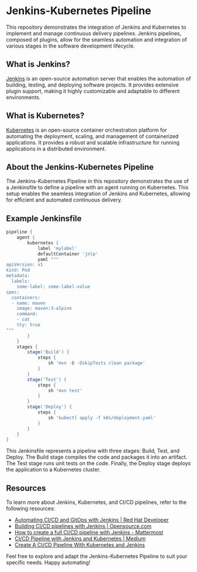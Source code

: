 # Jenkins-Kubernetes Pipeline

This repository demonstrates the integration of Jenkins and Kubernetes to implement and manage continuous delivery pipelines. Jenkins pipelines, composed of plugins, allow for the seamless automation and integration of various stages in the software development lifecycle.

## What is Jenkins?

[Jenkins](https://www.jenkins.io/) is an open-source automation server that enables the automation of building, testing, and deploying software projects. It provides extensive plugin support, making it highly customizable and adaptable to different environments.

## What is Kubernetes?

[Kubernetes](https://kubernetes.io/) is an open-source container orchestration platform for automating the deployment, scaling, and management of containerized applications. It provides a robust and scalable infrastructure for running applications in a distributed environment.

## About the Jenkins-Kubernetes Pipeline

The Jenkins-Kubernetes Pipeline in this repository demonstrates the use of a Jenkinsfile to define a pipeline with an agent running on Kubernetes. This setup enables the seamless integration of Jenkins and Kubernetes, allowing for efficient and automated continuous delivery.

## Example Jenkinsfile

```groovy
pipeline {
    agent {
        kubernetes {
            label 'mylabel'
            defaultContainer 'jnlp'
            yaml """
apiVersion: v1
kind: Pod
metadata:
  labels:
    some-label: some-label-value
spec:
  containers:
  - name: maven
    image: maven:3-alpine
    command:
    - cat
    tty: true
"""
        }
    }
    stages {
        stage('Build') {
            steps {
                sh 'mvn -B -DskipTests clean package'
            }
        }
        stage('Test') {
            steps {
                sh 'mvn test'
            }
        }
        stage('Deploy') {
            steps {
                sh 'kubectl apply -f k8s/deployment.yaml'
            }
        }
    }
}
```

This Jenkinsfile represents a pipeline with three stages: Build, Test, and Deploy. The Build stage compiles the code and packages it into an artifact. The Test stage runs unit tests on the code. Finally, the Deploy stage deploys the application to a Kubernetes cluster.

## Resources

To learn more about Jenkins, Kubernetes, and CI/CD pipelines, refer to the following resources:

- [Automating CI/CD and GitOps with Jenkins | Red Hat Developer](https://developers.redhat.com/articles/2022/01/13/developers-guide-cicd-and-gitops-jenkins-pipelines)
- [Building CI/CD pipelines with Jenkins | Opensource.com](https://opensource.com/article/19/9/intro-building-cicd-pipelines-jenkins)
- [How to create a full CI/CD pipeline with Jenkins - Mattermost](https://mattermost.com/blog/how-to-create-a-full-ci-cd-pipeline-with-jenkins/)
- [CI/CD Pipeline with Jenkins and Kubernetes | Medium](https://narsimhulu-464.medium.com/ci-cd-pipeline-with-jenkins-and-k8s-part-1-10c4d603c4c5)
- [Create A CI/CD Pipeline With Kubernetes and Jenkins](https://www.weave.works/blog/create-a-cicd-pipeline-with-kubernetes-and-jenkins)

Feel free to explore and adapt the Jenkins-Kubernetes Pipeline to suit your specific needs. Happy automating!